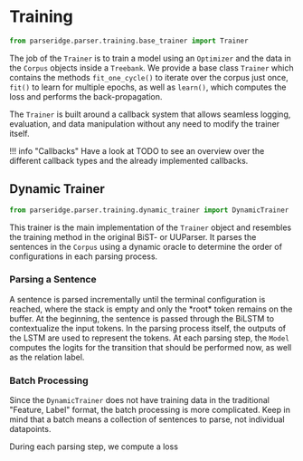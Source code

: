 # Training
```python
from parseridge.parser.training.base_trainer import Trainer
```

The job of the `Trainer` is to train a model using an `Optimizer` and the data in
the `Corpus` objects inside a `Treebank`. We provide a base class `Trainer` which contains
the methods `fit_one_cycle()` to iterate over the corpus just once, `fit()` to learn
for multiple epochs, as well as `learn()`, which computes the loss and performs the
back-propagation.

The `Trainer` is built around a callback system that allows seamless logging, evaluation,
and data manipulation without any need to modify the trainer itself.

!!! info "Callbacks"
    Have a look at TODO to see an overview over the different callback types and the
    already implemented callbacks.

## Dynamic Trainer
```python
from parseridge.parser.training.dynamic_trainer import DynamicTrainer
```

This trainer is the main implementation of the `Trainer` object and resembles the training
method in the original BiST- or UUParser. It parses the sentences in the `Corpus` using
a dynamic oracle to determine the order of configurations in each parsing process.

### Parsing a Sentence
A sentence is parsed incrementally until the terminal configuration is reached, where
the stack is empty and only the \*root\* token remains on the buffer. At the beginning,
the sentence is passed through the BiLSTM to contextualize the input tokens. In the parsing
process itself, the outputs of the LSTM are used to represent the tokens. At each parsing
step, the `Model` computes the logits for the transition that should be performed now, as
well as the relation label.

### Batch Processing
Since the `DynamicTrainer` does not have training data in the traditional "Feature, Label"
format, the batch processing is more complicated. Keep in mind that a batch means a collection
of sentences to parse, not individual datapoints.

During each parsing step, we compute a loss
